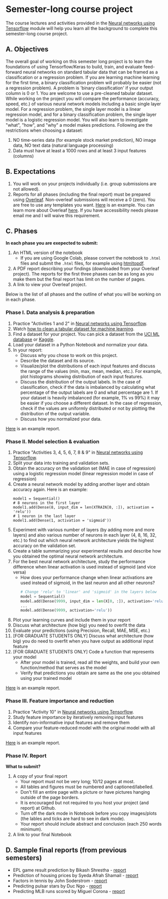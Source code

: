 # Semester-long course project

The course lectures and activities provided in the [Neural networks using Tensorflow](https://github.com/badriadhikari/neural-networks-using-tensorflow) module will help you learn all the background to complete this semester-long course project.

## A. Objectives
The overall goal of working on this semester long project is to learn the foundations of using Tensorflow/Keras to build, train, and evaluate feed-forward neural networks on standard tabular data that can be framed as a classification or a regression problem. If you are learning machine learning for the first time, a binary classification problem will probably be easier (not a regression problem). A problem is 'binary classification' if your output column is 0 or 1.  You are welcome to use a pre-cleaned tabular dataset. While working on the project you will compare the performance (accuracy, speed, etc.) of various  neural network models including a basic single layer model. For a regression problem, the single layer model is a linear regression model, and for a binary classification problem, the single layer model is a logistic regression model. You will also learn to investigate "what", "how", and "why" a model makes predictions. Following are the restrictions when choosing a dataset:
1. NO time-series data (for example stock market prediction), NO image data,  NO text data (natural language processing)
1. Data must have at least a 1000 rows and at least 3 input features (columns) 

## B. Expectations
1. You will work on your projects individually (i.e. group submissions are not allowed).
1. Reports for all phases (including the final report) must be prepared using <a href="https://www.overleaf.com/">Overleaf</a>. Non-overleaf submissions will receive a 0 (zero). You are free to use any templates you want. [Here](https://www.overleaf.com/read/vgckqpfdyrwp) is an example. You can learn more about Overleaf [here](https://www.overleaf.com/learn/latex/LaTeX_video_tutorial_for_beginners_(video_1)). If you have accessibility needs please email me and I will waive this requirement.

## C. Phases
**In each phase you are exepected to submit:**  
1. An HTML version of the notebook
   - If you are using Google Colab, please convert the notebook to `.html` files and submit the `.html` files, for example using [htmltopdf](https://htmtopdf.herokuapp.com/ipynbviewer/).
1. A PDF report describing your findings (downloaded from your Overleaf project). The reports for the first three phases can be as long as you make them but the final report has limit on the number of pages. 
1. A link to view your Overleaf project.

Below is the list of all phases and the outline of what you will be working on in each phase. 

### Phase I. Data analysis & preparation
1. Practice "Activities 1 and 2" in [Neural networks using Tensorflow](https://github.com/badriadhikari/neural-networks-using-tensorflow).
1. Watch [how to clean a tabular dataset for machine learning](https://youtu.be/0bj6KbEUJ_o).
1. Find a dataset for your project. You can pick a dataset from the [UCI ML database](https://archive.ics.uci.edu/ml/datasets.php) or [Kaggle](https://www.kaggle.com/).
1. Load your dataset in a Python Notebook and normalize your data.
1. In your report:
    - Discuss why you chose to work on this project.
    - Describe the dataset and its source.
    - Visualize/plot the distributions of each input features and discuss the range of the values (min, max, mean, median, etc.). For example, plot histograms showing distribution of each input features.
    - Discuss the distribution of the output labels. In the case of classification, check if the data is imbalanced by calculating what percentage of the output labels are 0 and what percentage are 1. If your dataset is heavily imbalanced (for example, 1% vs 99%) it may be easier if you choose a different dataset. In the case of regression, check if the values are uniformly distributed or not by plotting the distribution of the output variable.
    - Discuss how you normalized your data.

[Here](https://github.com/zegster/artificial-intelligence/blob/master/data_analysis_and_preparation/Data_Analysis_and_Preparation.pdf) is an example report.

### Phase II. Model selection & evaluation
1. Practice "Activities 3, 4, 5, 6, 7, 8 & 9" in [Neural networks using Tensorflow](https://github.com/badriadhikari/neural-networks-using-tensorflow).
1. Split your data into training and validation sets.
1. Obtain the accuracy on the validation set (MAE in case of regression) using a logistic regression model (linear regression model in case of regression)
1. Create a neural network model by adding another layer and obtain accuracy again. Here is an example:
    ```
    model1 = Sequential()
    # 8 neurons in the first layer
    model1.add(Dense(8, input_dim = len(XTRAIN[0, :]), activation = 'relu')) 
    # 1 neuron in the last layer
    model1.add(Dense(1, activation = 'sigmoid'))
    ```
1. Experiment with various number of layers (by adding more and more layers) and also various number of neurons in each layer (4, 8, 16, 32, etc.) to find out which neural network architecture yields the highest accuracy on the validation set.
1. Create a table summarizing your experimental results and describe how you obtained the optimal neural network architecture.
1. For the best neural network architecture, study the performance difference when linear activation is used instead of sigmoid (and vice versa)
   - How does your performance change when linear activations are used instead of sigmoid, in the last neuron and all other neurons?
     ```python
     # Change 'relu' to 'linear' and 'sigmoid' in the layers below
     model = Sequential()
     model.add(Dense(9999, input_dim = len(X[0, :]), activation='relu'))
     ...
     model.add(Dense(9999, activation='relu'))
     ```
1. Plot your learning curves and include them in your report
1. Discuss what architecture (how big) you need to overfit the data
1. Evaluate your predictions (using Precision, Recall, MAE, MSE, etc.)
1. [FOR GRADUATE STUDENTS ONLY] Discuss what architecture (how big) you do need to overfit when you have output as additional input feature
1. [FOR GRADUATE STUDENTS ONLY] Code a function that represents your model
   - After your model is trained, read all the weights, and build your own function/method that serves as the model
   - Verify that predictions you obtain are same as the one you obtained using your trained model

[Here](https://github.com/zegster/artificial-intelligence/blob/master/model_selection_and_evaluation/Model_Selection_Evaluation.pdf) is an example report.

### Phase III. Feature importance and reduction
1. Practice "Activity 10" in [Neural networks using Tensorflow](https://github.com/badriadhikari/neural-networks-using-tensorflow).
1. Study feature importance by iteratively removing input features
1. Identify non-informative input features and remove them
1. Compare your feature-reduced model with the original model with all input features

[Here](https://github.com/SoderstromJohnR/CS4300Final/blob/master/Phase%203%20Report.pdf) is an example report.

### Phase IV. Report
**What to submit?**   
1. A copy of your final report    
    * Your report must not be very long; 10/12 pages at most.
    * All tables and figures must be numbered and captioned/labelled.
    * Don't fill an entire page with a picture or have pictures hanging outside of the page borders.
    * It is encouraged but not required to you host your project (and report) at Github.  
    * Turn off the dark mode in Notebook before you copy images/plots (the lables and ticks are hard to see in dark mode).
    * Your report should include abstract and conclusion (each 250 words minimum).
1. A link to your final Notebook

## D. Sample final reports (from previous semesters)
* EPL game result prediction by Bikash Shrestha - [report](https://github.com/badriadhikari/AI-2020spring/blob/master/sample-reports/sample-report-1.pdf)
* Prediction of housing prices by Syeda Afrah Shamail - [report](https://github.com/afrah1994/Prediction-of-Housing-Prices/blob/master/Final%20report.pdf)
* Factors in tennis by John Soderstrom - [report](https://github.com/SoderstromJohnR/CS4300Final/blob/master/Final%20Report.pdf)
* Predicting pulsar stars by Duc Ngo - [report](https://github.com/zegster/artificial-intelligence/blob/master/final_assembly/Final_Assembly.pdf)
* Predicting MLB runs scored by Miguel Corona - [report](https://github.com/mykon23/AI-2020/blob/project_final/Project/Final/Predicting_MLB_Runs_Scored_NN.pdf)

